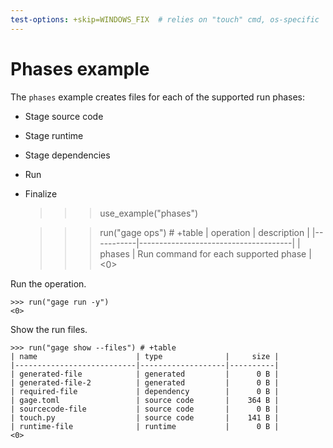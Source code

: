 ```yaml
---
test-options: +skip=WINDOWS_FIX  # relies on "touch" cmd, os-specific
---
```


# Phases example

The `phases` example creates files for each of the supported run phases:

- Stage source code
- Stage runtime
- Stage dependencies
- Run
- Finalize

    >>> use_example("phases")

    >>> run("gage ops")  # +table
    | operation | description                          |
    |-----------|--------------------------------------|
    | phases    | Run command for each supported phase |
    <0>

Run the operation.

    >>> run("gage run -y")
    <0>

Show the run files.

    >>> run("gage show --files") # +table
    | name                      | type              |     size |
    |---------------------------|-------------------|----------|
    | generated-file            | generated         |      0 B |
    | generated-file-2          | generated         |      0 B |
    | required-file             | dependency        |      0 B |
    | gage.toml                 | source code       |    364 B |
    | sourcecode-file           | source code       |      0 B |
    | touch.py                  | source code       |    141 B |
    | runtime-file              | runtime           |      0 B |
    <0>
